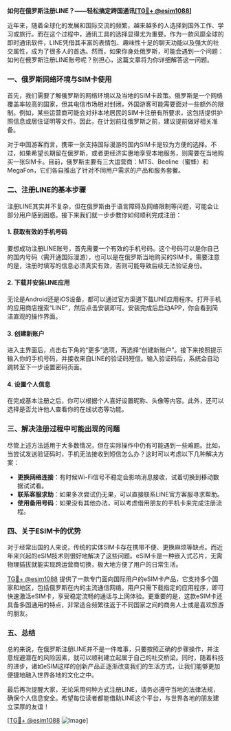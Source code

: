 **如何在俄罗斯注册LINE？——轻松搞定跨国通讯[[TG💪+ @esim1088](https://t.me/s/esim1088)]**

近年来，随着全球化的发展和国际交流的频繁，越来越多的人选择到国外工作、学习或旅行。而在这个过程中，通讯工具的选择显得尤为重要。作为一款风靡全球的即时通讯软件，LINE凭借其丰富的表情包、趣味性十足的聊天功能以及强大的社交属性，成为了很多人的首选。然而，如果你身处俄罗斯，可能会遇到一个问题：如何在俄罗斯注册LINE账号呢？别担心，这篇文章将为你详细解答这一问题。

### 一、俄罗斯网络环境与SIM卡使用

首先，我们需要了解俄罗斯的网络环境以及当地的SIM卡政策。俄罗斯是一个网络覆盖率较高的国家，但其电信市场相对封闭，外国游客可能需要面对一些额外的限制。例如，某些运营商可能会对非本地居民的SIM卡注册有所要求，这包括提供护照信息或居住证明等文件。因此，在计划前往俄罗斯之前，建议提前做好相关准备。

对于中国游客而言，携带一张支持国际漫游的国内SIM卡是较为方便的选择。不过，如果希望长期留在俄罗斯，或者更经济实惠地享受本地服务，则需要在当地购买一张SIM卡。目前，俄罗斯主要有三大运营商：MTS、Beeline（蜜蜂）和MegaFon，它们各自推出了针对不同用户需求的产品和服务套餐。

### 二、注册LINE的基本步骤

注册LINE其实并不复杂，但在俄罗斯由于语言障碍及网络限制等问题，可能会让部分用户感到困惑。接下来我们就一步步教你如何顺利完成注册：

#### 1. 获取有效的手机号码
要想成功注册LINE账号，首先需要一个有效的手机号码。这个号码可以是你自己的国内号码（需开通国际漫游），也可以是在俄罗斯当地购买的SIM卡。需要注意的是，注册时填写的信息必须真实有效，否则可能导致后续无法验证身份。

#### 2. 下载并安装LINE应用
无论是Android还是iOS设备，都可以通过官方渠道下载LINE应用程序。打开手机的应用商店搜索“LINE”，然后点击安装即可。安装完成后启动APP，你会看到简洁直观的操作界面。

#### 3. 创建新账户
进入主界面后，点击右下角的“更多”选项，再选择“创建新账户”。接下来按照提示输入你的手机号码，并接收来自LINE的验证码短信。输入验证码后，系统会自动跳转至下一步设置密码页面。

#### 4. 设置个人信息
在完成基本注册之后，你可以根据个人喜好设置昵称、头像等内容。此外，还可以选择是否允许他人查看你的在线状态等功能。

### 三、解决注册过程中可能出现的问题

尽管上述方法适用于大多数情况，但在实际操作中仍有可能遇到一些难题。比如，当尝试发送验证码时，手机无法接收到短信怎么办？这时可以考虑以下几种解决方案：

- **更换网络连接**：有时候Wi-Fi信号不稳定会影响消息接收，试着切换到移动数据试试看。
- **联系客服求助**：如果多次尝试仍无果，可以直接联系LINE官方客服寻求帮助。
- **使用备用号码**：如果没有其他办法，可以考虑借用朋友的手机卡来完成注册流程。

### 四、关于ESIM卡的优势

对于经常出国的人来说，传统的实体SIM卡存在携带不便、更换麻烦等缺点。而近年来兴起的eSIM技术则很好地解决了这些问题。eSIM卡是一种嵌入式芯片，无需物理插拔就能实现跨运营商切换，极大地方便了用户的日常生活。

[TG💪+ @esim1088](https://t.me/s/esim1088) 提供了一款专门面向国际用户的eSIM卡产品，它支持多个国家和地区，包括俄罗斯在内的主流通信网络。用户只需下载指定的应用程序，即可快速激活eSIM卡，享受稳定流畅的通话与上网体验。更重要的是，这款eSIM卡还具备多国通用的特点，非常适合频繁往返于不同国家之间的商务人士或是喜欢旅游的朋友。

### 五、总结

总的来说，在俄罗斯注册LINE并不是一件难事，只要按照正确的步骤操作，并注意规避潜在的风险因素，就可以顺利建立起属于自己的社交桥梁。同时，随着科技的进步，诸如eSIM这样的创新产品正逐渐改变我们的生活方式，让我们能够更加便捷地融入世界各地的文化之中。

最后再次提醒大家，无论采用何种方式注册LINE，请务必遵守当地的法律法规，确保个人信息安全。希望每位读者都能借助LINE这个平台，与世界各地的朋友建立深厚的友谊！

[[TG💪+ @esim1088](https://t.me/s/esim1088) ![Image](https://i.postimg.cc/4NQfJmqS/Snipaste-2025-05-13-00-14-12.png)]
